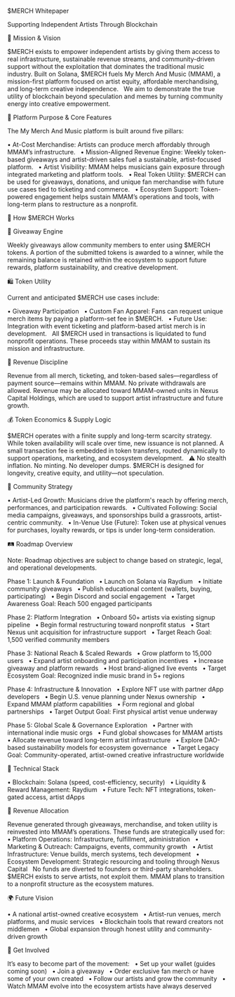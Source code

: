 $MERCH Whitepaper &nbsp;


Supporting Independent Artists Through Blockchain



🧭 Mission &amp; Vision &nbsp;


$MERCH exists to empower independent artists by giving them access to real infrastructure, sustainable revenue streams, and community-driven support without the exploitation that dominates the traditional music industry. Built on Solana, $MERCH fuels My Merch And Music (MMAM), a mission-first platform focused on artist equity, affordable merchandising, and long-term creative independence. &nbsp;
We aim to demonstrate the true utility of blockchain beyond speculation and memes by turning community energy into creative empowerment.



🎯 Platform Purpose &amp; Core Features &nbsp;


The My Merch And Music platform is built around five pillars: &nbsp;


• At-Cost Merchandise: Artists can produce merch affordably through MMAM’s infrastructure. 
&nbsp;
• Mission-Aligned Revenue Engine: Weekly token-based giveaways and artist-driven sales fuel a sustainable, artist-focused platform. 
&nbsp;
• Artist Visibility: MMAM helps musicians gain exposure through integrated marketing and platform tools. &nbsp;
• Real Token Utility: $MERCH can be used for giveaways, donations, and unique fan merchandise with future use cases tied to ticketing and commerce. &nbsp;
• Ecosystem Support: Token-powered engagement helps sustain MMAM’s operations and tools, with long-term plans to restructure as a nonprofit.



💠 How $MERCH Works &nbsp;


🔁 Giveaway Engine &nbsp;


Weekly giveaways allow community members to enter using $MERCH tokens. A portion of the submitted tokens is awarded to a winner, while the remaining balance is retained within the ecosystem to support future rewards, platform sustainability, and creative development.



🛍 Token Utility &nbsp;


Current and anticipated $MERCH use cases include: &nbsp;


• Giveaway Participation &nbsp;
• Custom Fan Apparel: Fans can request unique merch items by paying a platform-set fee in $MERCH. &nbsp;
• Future Use: Integration with event ticketing and platform-based artist merch is in development. &nbsp;
All $MERCH used in transactions is liquidated to fund nonprofit operations. These proceeds stay within MMAM to sustain its mission and infrastructure.



💼 Revenue Discipline &nbsp;


Revenue from all merch, ticketing, and token-based sales—regardless of payment source—remains within MMAM. No private withdrawals are allowed. Revenue may be allocated toward MMAM-owned units in Nexus Capital Holdings, which are used to support artist infrastructure and future growth.



💰 Token Economics &amp; Supply Logic &nbsp;


$MERCH operates with a finite supply and long-term scarcity strategy. While token availability will scale over time, new issuance is not planned. A small transaction fee is embedded in token transfers, routed dynamically to support operations, marketing, and ecosystem development. &nbsp;
⚠️ No stealth inflation. No minting. No developer dumps. $MERCH is designed for longevity, creative equity, and utility—not speculation.



🌱 Community Strategy &nbsp;


• Artist-Led Growth: Musicians drive the platform's reach by offering merch, performances, and participation rewards. &nbsp;
• Cultivated Following: Social media campaigns, giveaways, and sponsorships build a grassroots, artist-centric community. &nbsp;
• In-Venue Use (Future): Token use at physical venues for purchases, loyalty rewards, or tips is under long-term consideration.



🛤 Roadmap Overview &nbsp;


Note: Roadmap objectives are subject to change based on strategic, legal, and operational developments.

Phase 1: Launch &amp; Foundation &nbsp;
• Launch on Solana via Raydium &nbsp;
• Initiate community giveaways &nbsp;
• Publish educational content (wallets, buying, participating) &nbsp;
• Begin Discord and social engagement &nbsp;
• Target Awareness Goal: Reach 500 engaged participants

Phase 2: Platform Integration &nbsp;
• Onboard 50+ artists via existing signup pipeline &nbsp;
• Begin formal restructuring toward nonprofit status &nbsp;
• Start Nexus unit acquisition for infrastructure support &nbsp;
• Target Reach Goal: 1,500 verified community members

Phase 3: National Reach &amp; Scaled Rewards &nbsp;
• Grow platform to 15,000 users &nbsp;
• Expand artist onboarding and participation incentives &nbsp;
• Increase giveaway and platform rewards &nbsp;
• Host brand-aligned live events &nbsp;
• Target Ecosystem Goal: Recognized indie music brand in 5+ regions

Phase 4: Infrastructure &amp; Innovation &nbsp;
• Explore NFT use with partner dApp developers &nbsp;
• Begin U.S. venue planning under Nexus ownership &nbsp;
• Expand MMAM platform capabilities &nbsp;
• Form regional and global partnerships &nbsp;
• Target Output Goal: First physical artist venue underway

Phase 5: Global Scale &amp; Governance Exploration &nbsp;
• Partner with international indie music orgs &nbsp;
• Fund global showcases for MMAM artists &nbsp;
• Allocate revenue toward long-term artist infrastructure &nbsp;
• Explore DAO-based sustainability models for ecosystem governance &nbsp;
• Target Legacy Goal: Community-operated, artist-owned creative infrastructure worldwide



🧱 Technical Stack &nbsp;


• Blockchain: Solana (speed, cost-efficiency, security) &nbsp;
• Liquidity &amp; Reward Management: Raydium &nbsp;
• Future Tech: NFT integrations, token-gated access, artist dApps



🔄 Revenue Allocation &nbsp;


Revenue generated through giveaways, merchandise, and token utility is reinvested into MMAM’s operations. These funds are strategically used for: &nbsp;
• Platform Operations: Infrastructure, fulfillment, administration &nbsp;
• Marketing &amp; Outreach: Campaigns, events, community growth &nbsp;
• Artist Infrastructure: Venue builds, merch systems, tech development &nbsp;
• Ecosystem Development: Strategic resourcing and tooling through Nexus Capital &nbsp;
No funds are diverted to founders or third-party shareholders. $MERCH exists to serve artists, not exploit them. MMAM plans to transition to a nonprofit structure as the ecosystem matures.



🌍 Future Vision &nbsp;


• A national artist-owned creative ecosystem &nbsp;
• Artist-run venues, merch platforms, and music services &nbsp;
• Blockchain tools that reward creators not middlemen &nbsp;
• Global expansion through honest utility and community-driven growth



🧭 Get Involved &nbsp;


It’s easy to become part of the movement: &nbsp;
• Set up your wallet (guides coming soon) &nbsp;
• Join a giveaway &nbsp;
• Order exclusive fan merch or have some of your own created &nbsp;
• Follow our artists and grow the community &nbsp;
• Watch MMAM evolve into the ecosystem artists have always deserved
